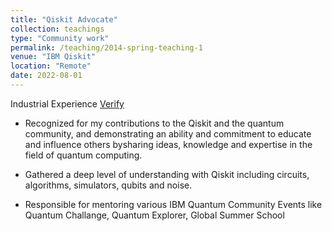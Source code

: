 ```yaml
---
title: "Qiskit Advocate"
collection: teachings
type: "Community work"
permalink: /teaching/2014-spring-teaching-1
venue: "IBM Qiskit"
location: "Remote"
date: 2022-08-01
---
```

<h>Industrial Experience</h>
[Verify](https://qiskit.org/advocates/)
* Recognized for my contributions to the Qiskit and the quantum community, and demonstrating an ability and commitment to educate and influence others bysharing ideas, knowledge and expertise in the field of quantum computing.

* Gathered a deep level of understanding with Qiskit including circuits, algorithms, simulators, qubits and noise.

* Responsible for mentoring various IBM Quantum Community Events like Quantum Challange, Quantum Explorer, Global Summer School

<div data-iframe-width="150" data-iframe-height="270" data-share-badge-id="adad9b0f-692b-4c15-9fc3-a45a4c7ed5fc" data-share-badge-host="https://www.credly.com"></div><script type="text/javascript" async src="//cdn.credly.com/assets/utilities/embed.js"></script>


